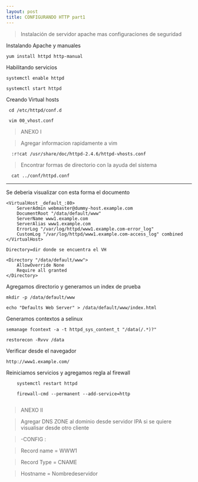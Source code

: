 ```yaml
---
layout: post
title: CONFIGURANDO HTTP part1
---
```




> Instalación de servidor apache mas configuraciones de seguridad

Instalando Apache y manuales

    yum install httpd http-manual
    
Habilitando servicios

    systemctl enable httpd
    
    systemctl start httpd
    
Creando Virtual hosts
 
     cd /etc/httpd/conf.d
 
     vim 00_vhost.conf

>ANEXO I

>Agregar informacion rapidamente a vim

      :r!cat /usr/share/doc/httpd-2.4.6/httpd-vhosts.conf

>Encontrar formas de directorio con la ayuda del sistema

      cat ../conf/httpd.conf

______________________________________


Se deberia visualizar con esta forma el documento

```
<VirtualHost _default_:80>
    ServerAdmin webmaster@dummy-host.example.com
    DocumentRoot "/data/default/www"
    ServerName www1.example.com
    ServerAlias www1.example.com
    ErrorLog "/var/log/httpd/www1.example.com-error_log"
    CustomLog "/var/log/httpd/www1.example.com-access_log" combined
</VirtualHost>

Directory=dir donde se encuentra el VH

<Directory "/data/default/www">
    AllowOverride None
    Require all granted
</Directory>
```

Agregamos directorio y generamos un index de prueba

    mkdir -p /data/default/www

    echo "Defaults Web Server" > /data/default/www/index.html
    
Generamos contextos a selinux 

    semanage fcontext -a -t httpd_sys_content_t "/data(/.*)?"
    
    restorecon -Rvvv /data
    
 Verificar desde el navegador
    
    http://www1.example.com/


Reiniciamos servicios y agregamos regla al firewall

```
    systemctl restart httpd

    firewall-cmd --permanent --add-service=http


```

>ANEXO II

>Agregar DNS ZONE al dominio desde servidor IPA si se quiere visualisar desde otro cliente

>-CONFIG :

>Record name = WWW1

>Record Type = CNAME

>Hostname = Nombredeservidor









    

